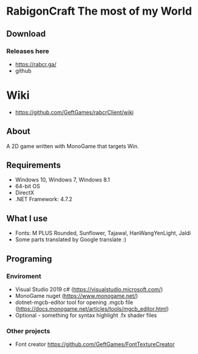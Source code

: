 # RabigonCraft The most of my World
## Download
### Releases here 
- https://rabcr.ga/
- github

# Wiki
- https://github.com/GeftGames/rabcrClient/wiki

## About
A 2D game written with MonoGame that targets Win.

## Requirements
- Windows 10, Windows 7, Windows 8.1
- 64-bit OS
- DirectX
- .NET Framework: 4.7.2

## What I use
- Fonts: M PLUS Rounded, Sunflower, Tajawal, HanWangYenLight, Jaldi
- Some parts translated by Google translate :)

## Programing
### Enviroment
- Visual Studio 2019 c# (https://visualstudio.microsoft.com/)
- MonoGame nuget (https://www.monogame.net/)
- dotnet-mgcb-editor tool for opening .mgcb file (https://docs.monogame.net/articles/tools/mgcb_editor.html)
- Optional - something for syntax highlight .fx shader files
### Other projects
- Font creator https://github.com/GeftGames/FontTextureCreator
